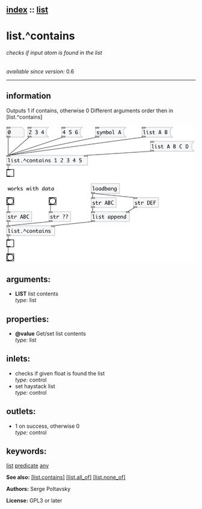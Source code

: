 [index](index.html) :: [list](category_list.html)
---

# list.^contains

###### checks if input atom is found in the list

*available since version:* 0.6

---


## information
Outputs 1 if contains, otherwise 0 Different arguments order then in [list.^contains]


[![example](../examples/img/list.%5Econtains.jpg)](../examples/pd/list.%5Econtains.pd)



## arguments:

* **LIST**
list contents<br>
_type:_ list<br>





## properties:

* **@value** 
Get/set list contents<br>
_type:_ list<br>



## inlets:

* checks if given float is found the list<br>
_type:_ control
* set haystack list<br>
_type:_ control



## outlets:

* 1 on success, otherwise 0<br>
_type:_ control



## keywords:

[list](keywords/list.html)
[predicate](keywords/predicate.html)
[any](keywords/any.html)



**See also:**
[\[list.contains\]](list.contains.html)
[\[list.all_of\]](list.all_of.html)
[\[list.none_of\]](list.none_of.html)




**Authors:** Serge Poltavsky




**License:** GPL3 or later





